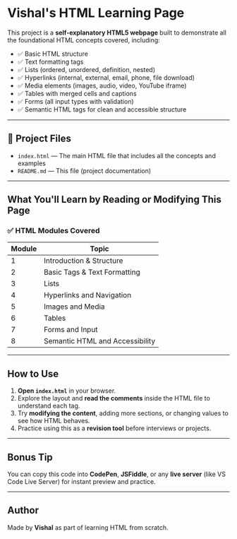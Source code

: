 # Vishal's HTML Learning Page

This project is a **self-explanatory HTML5 webpage** built to demonstrate all the foundational HTML concepts covered, including:

- ✅ Basic HTML structure
- ✅ Text formatting tags
- ✅ Lists (ordered, unordered, definition, nested)
- ✅ Hyperlinks (internal, external, email, phone, file download)
- ✅ Media elements (images, audio, video, YouTube iframe)
- ✅ Tables with merged cells and captions
- ✅ Forms (all input types with validation)
- ✅ Semantic HTML tags for clean and accessible structure

---

## 📁 Project Files

- `index.html` — The main HTML file that includes all the concepts and examples
- `README.md` — This file (project documentation)

---

## What You'll Learn by Reading or Modifying This Page

### ✅ HTML Modules Covered

| Module | Topic                                      |
|--------|--------------------------------------------|
| 1      | Introduction & Structure                   |
| 2      | Basic Tags & Text Formatting               |
| 3      | Lists                                      |
| 4      | Hyperlinks and Navigation                  |
| 5      | Images and Media                           |
| 6      | Tables                                     |
| 7      | Forms and Input                            |
| 8      | Semantic HTML and Accessibility            |

---

## How to Use

1. **Open `index.html`** in your browser.
2. Explore the layout and **read the comments** inside the HTML file to understand each tag.
3. Try **modifying the content**, adding more sections, or changing values to see how HTML behaves.
4. Practice using this as a **revision tool** before interviews or projects.

---

## Bonus Tip

You can copy this code into **CodePen**, **JSFiddle**, or any **live server** (like VS Code Live Server) for instant preview and practice.

---

## Author

Made by **Vishal** as part of learning HTML from scratch.

